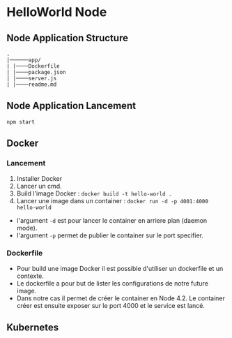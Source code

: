 # HelloWorld Node

## Node Application Structure 
```
.
|──────app/
| |────Dockerfile
| |────package.json
| |────server.js
| |────readme.md

```

## Node Application Lancement

```
npm start
```

## Docker 

### Lancement 

1. Installer Docker
2. Lancer un cmd.
3. Build l'image Docker : `docker build -t hello-world .`
4. Lancer une image dans un container : `docker run -d -p 4001:4000 hello-world`
  - l'argument `-d` est pour lancer le container en arriere plan (daemon mode).
  - l'argument `-p` permet de publier le container sur le port specifier.

### Dockerfile

- Pour build une image Docker il est possible d'utiliser un dockerfile et un contexte.
- Le dockerfile a pour but de lister les configurations de notre future image.  
- Dans notre cas il permet de créer le container en Node 4.2. Le container créer est ensuite exposer sur le port 4000 et le service est lancé.


## Kubernetes


